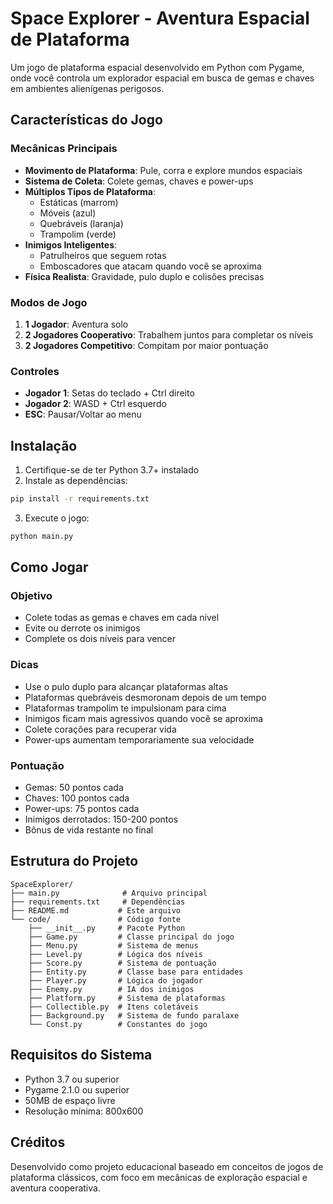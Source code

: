 # Space Explorer - Aventura Espacial de Plataforma

Um jogo de plataforma espacial desenvolvido em Python com Pygame, onde você controla um explorador espacial em busca de gemas e chaves em ambientes alienígenas perigosos.

## Características do Jogo

### Mecânicas Principais
- **Movimento de Plataforma**: Pule, corra e explore mundos espaciais
- **Sistema de Coleta**: Colete gemas, chaves e power-ups
- **Múltiplos Tipos de Plataforma**:
  - Estáticas (marrom)
  - Móveis (azul)
  - Quebráveis (laranja) 
  - Trampolim (verde)
- **Inimigos Inteligentes**: 
  - Patrulheiros que seguem rotas
  - Emboscadores que atacam quando você se aproxima
- **Física Realista**: Gravidade, pulo duplo e colisões precisas

### Modos de Jogo
1. **1 Jogador**: Aventura solo
2. **2 Jogadores Cooperativo**: Trabalhem juntos para completar os níveis
3. **2 Jogadores Competitivo**: Compitam por maior pontuação

### Controles
- **Jogador 1**: Setas do teclado + Ctrl direito
- **Jogador 2**: WASD + Ctrl esquerdo
- **ESC**: Pausar/Voltar ao menu

## Instalação

1. Certifique-se de ter Python 3.7+ instalado
2. Instale as dependências:
```bash
pip install -r requirements.txt
```

3. Execute o jogo:
```bash
python main.py
```

## Como Jogar

### Objetivo
- Colete todas as gemas e chaves em cada nível
- Evite ou derrote os inimigos
- Complete os dois níveis para vencer

### Dicas
- Use o pulo duplo para alcançar plataformas altas
- Plataformas quebráveis desmoronam depois de um tempo
- Plataformas trampolim te impulsionam para cima
- Inimigos ficam mais agressivos quando você se aproxima
- Colete corações para recuperar vida
- Power-ups aumentam temporariamente sua velocidade

### Pontuação
- Gemas: 50 pontos cada
- Chaves: 100 pontos cada
- Power-ups: 75 pontos cada
- Inimigos derrotados: 150-200 pontos
- Bônus de vida restante no final

## Estrutura do Projeto

```
SpaceExplorer/
├── main.py              # Arquivo principal
├── requirements.txt     # Dependências
├── README.md           # Este arquivo
└── code/               # Código fonte
    ├── __init__.py     # Pacote Python
    ├── Game.py         # Classe principal do jogo
    ├── Menu.py         # Sistema de menus
    ├── Level.py        # Lógica dos níveis
    ├── Score.py        # Sistema de pontuação
    ├── Entity.py       # Classe base para entidades
    ├── Player.py       # Lógica do jogador
    ├── Enemy.py        # IA dos inimigos
    ├── Platform.py     # Sistema de plataformas
    ├── Collectible.py  # Itens coletáveis
    ├── Background.py   # Sistema de fundo paralaxe
    └── Const.py        # Constantes do jogo
```

## Requisitos do Sistema

- Python 3.7 ou superior
- Pygame 2.1.0 ou superior
- 50MB de espaço livre
- Resolução mínima: 800x600

## Créditos

Desenvolvido como projeto educacional baseado em conceitos de jogos de plataforma clássicos, com foco em mecânicas de exploração espacial e aventura cooperativa.
